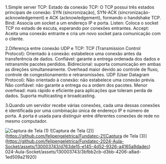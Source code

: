 1.Simple server TCP:
Estado da conexão TCP: O TCP possui três estados principais de conexão: SYN (sincronização), SYN-ACK (sincronização-acknowledgement) e ACK (acknowledgement), formando o handshake TCP.
Bind: Associa um socket a um endereço IP e porta.
Listen: Coloca o socket TCP no estado de escuta, esperando por conexões entrantes.
Accept: Aceita uma conexão entrante e cria um novo socket para comunicação com o cliente.

2.Diferença entre conexão UDP e TCP:
TCP (Transmission Control Protocol):
Orientado à conexão: estabelece uma conexão antes da transferência de dados.
Confiável: garante a entrega ordenada dos dados e retransmite pacotes perdidos.
Bidirecional: suporta comunicação em ambas as direções simultaneamente.
Overhead maior devido ao controle de fluxo, controle de congestionamento e retransmissões.
UDP (User Datagram Protocol):
Não orientado à conexão: não estabelece uma conexão prévia.
Não confiável: não garante a entrega ou a ordem dos pacotes.
Menor overhead: mais rápido e eficiente para aplicações que toleram perda de dados.
Suporta multicasting e broadcasting.

3.Quando um servidor recebe várias conexões, cada uma dessas conexões é identificada por uma combinação única de endereço IP e número de porta. A porta é usada para distinguir entre diferentes conexões de rede no mesmo computador.

![Captura de Tela (1)](https://github.com/felipengeletrica/Fundatec-2024-Aula-Socket/assets/130003743/16308d35-1d7f-4d68-b93e-ebd4d250aec9)
![Captura de Tela (2)](https://github.com/felipengeletrica/Fundatec-2![Captura de Tela (3)](https://github.com/felipengeletrica/Fundatec-2024-Aula-Socket/assets/130003743/d763de15-e145-4d52-9326-a4165a9dadec)
024-Aula-Socket/assets/130003743/3bfbb2cb-d3bb-4206-a8ad-1ed509a21920)
